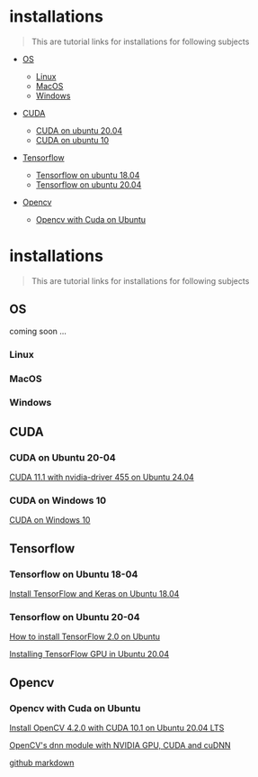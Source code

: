 # installations

> This are tutorial links for installations for following subjects

- [OS](#OS)

  - [Linux](#Linux)
  - [MacOS](#MacOS)
  - [Windows](#Windows)

- [CUDA](#CUDA)
  - [CUDA on ubuntu 20.04](#CUDA-on-Ubuntu-24-04)
  - [CUDA on ubuntu 10](#CUDA-on-Windows-10)
  
- [Tensorflow](#Tensorflow)
  - [Tensorflow on ubuntu 18.04](#Tensorflow-on-Ubuntu-18-04)
  - [Tensorflow on ubuntu 20.04](#Tensorflow-on-Ubuntu-20-04)

- [Opencv](#Opencv)
  - [Opencv with Cuda on Ubuntu](#Opencv-Cuda-on-Ubuntu)

# installations

> This are tutorial links for installations for following subjects

<!-- toc -->

## OS

coming soon ...

### Linux

### MacOS

### Windows

## CUDA

### CUDA on Ubuntu 20-04

[CUDA 11.1 with nvidia-driver 455 on Ubuntu 24.04]

### CUDA on Windows 10
[CUDA on Windows 10](https://github.com/martianvenusian/installations/blob/main/CUDA/cuda_on_windows_10.md)

## Tensorflow

### Tensorflow on Ubuntu 18-04

[Install TensorFlow and Keras on Ubuntu 18.04]

### Tensorflow on Ubuntu 20-04

[How to install TensorFlow 2.0 on Ubuntu]

[Installing TensorFlow GPU in Ubuntu 20.04]

## Opencv

### Opencv with Cuda on Ubuntu

[Install OpenCV 4.2.0 with CUDA 10.1 on Ubuntu 20.04 LTS]

[OpenCV's dnn module with NVIDIA GPU, CUDA and cuDNN]

[github markdown]

[//]: # "These are reference links used in the body of this note and get stripped out when the markdown processor does its job. There is no need to format nicely because it shouldn't be seen. Thanks SO - http://stackoverflow.com/questions/4823468/store-comments-in-markdown-syntax"
[CUDA 11.1 with nvidia-driver 455 on Ubuntu 24.04]: https://jackfrisht.medium.com/install-nvidia-driver-via-ppa-in-ubuntu-18-04-fc9a8c4658b9
[Install TensorFlow and Keras on Ubuntu 18.04]: https://www.pyimagesearch.com/2019/01/30/ubuntu-18-04-install-tensorflow-and-keras-for-deep-learning/
[how to install tensorflow 2.0 on ubuntu]: https://www.pyimagesearch.com/2019/12/09/how-to-install-tensorflow-2-0-on-ubuntu/
[Installing TensorFlow GPU in Ubuntu 20.04]: https://towardsdatascience.com/installing-tensorflow-gpu-in-ubuntu-20-04-4ee3ca4cb75d
[Install OpenCV 4.2.0 with CUDA 10.1 on Ubuntu 20.04 LTS]: https://medium.com/@sb.jaduniv/how-to-install-opencv-4-2-0-with-cuda-10-1-on-ubuntu-20-04-lts-focal-fossa-bdc034109df3/
[OpenCV's dnn module with NVIDIA GPU, CUDA and cuDNN]: https://www.pyimagesearch.com/2020/02/03/how-to-use-opencvs-dnn-module-with-nvidia-gpus-cuda-and-cudnn/
[github markdown]: https://guides.github.com/pdfs/markdown-cheatsheet-online.pdf
